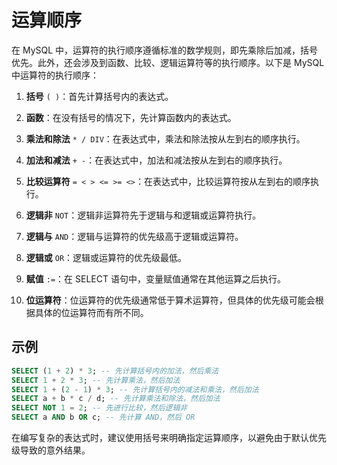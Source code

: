 # 运算顺序

在 MySQL 中，运算符的执行顺序遵循标准的数学规则，即先乘除后加减，括号优先。此外，还会涉及到函数、比较、逻辑运算符等的执行顺序。以下是 MySQL 中运算符的执行顺序：

1. **括号** `( )`：首先计算括号内的表达式。

2. **函数**：在没有括号的情况下，先计算函数内的表达式。

3. **乘法和除法** `* / DIV`：在表达式中，乘法和除法按从左到右的顺序执行。

4. **加法和减法** `+ -`：在表达式中，加法和减法按从左到右的顺序执行。

5. **比较运算符** `= < > <= >= <>`：在表达式中，比较运算符按从左到右的顺序执行。

6. **逻辑非** `NOT`：逻辑非运算符先于逻辑与和逻辑或运算符执行。

7. **逻辑与** `AND`：逻辑与运算符的优先级高于逻辑或运算符。

8. **逻辑或** `OR`：逻辑或运算符的优先级最低。

9. **赋值** `:=`：在 SELECT 语句中，变量赋值通常在其他运算之后执行。

10. **位运算符**：位运算符的优先级通常低于算术运算符，但具体的优先级可能会根据具体的位运算符而有所不同。

## 示例

```sql
SELECT (1 + 2) * 3; -- 先计算括号内的加法，然后乘法
SELECT 1 + 2 * 3; -- 先计算乘法，然后加法
SELECT 1 + (2 - 1) * 3; -- 先计算括号内的减法和乘法，然后加法
SELECT a + b * c / d; -- 先计算乘法和除法，然后加法
SELECT NOT 1 = 2; -- 先进行比较，然后逻辑非
SELECT a AND b OR c; -- 先计算 AND，然后 OR
```

在编写复杂的表达式时，建议使用括号来明确指定运算顺序，以避免由于默认优先级导致的意外结果。
